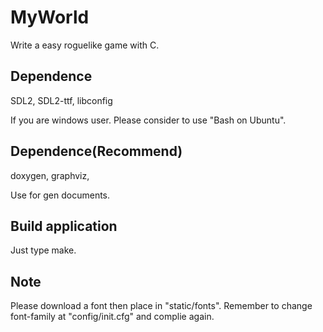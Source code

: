 # MyWorld
Write a easy roguelike game with C.

## Dependence
SDL2, SDL2-ttf, libconfig

If you are windows user. Please consider to use "Bash on Ubuntu".

## Dependence(Recommend)
doxygen, graphviz,

Use for gen documents.

## Build application

Just type make.

## Note
Please download a font then place in "static/fonts". Remember to change font-family at "config/init.cfg" and complie again.
